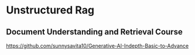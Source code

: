 # Unstructured Rag

## Document Understanding and Retrieval Course

https://github.com/sunnysavita10/Generative-AI-Indepth-Basic-to-Advance